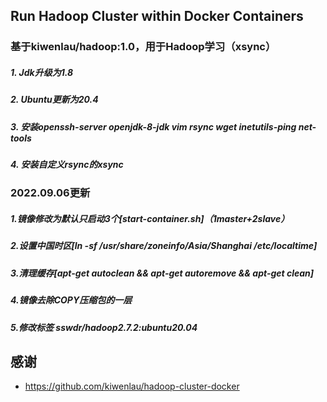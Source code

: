 ## Run Hadoop Cluster within Docker Containers
### 基于kiwenlau/hadoop:1.0，用于Hadoop学习（xsync）
##### 1. Jdk升级为1.8
##### 2. Ubuntu更新为20.4
##### 3. 安装openssh-server openjdk-8-jdk vim rsync wget inetutils-ping net-tools
##### 4. 安装自定义rsync的xsync

### 2022.09.06更新
##### 1.镜像修改为默认只启动3个[start-container.sh]（1master+2slave）
##### 2.设置中国时区[ln -sf /usr/share/zoneinfo/Asia/Shanghai /etc/localtime]
##### 3.清理缓存[apt-get autoclean && apt-get autoremove && apt-get clean]
##### 4.镜像去除COPY压缩包的一层
##### 5.修改标签 sswdr/hadoop2.7.2:ubuntu20.04

## 感谢
- https://github.com/kiwenlau/hadoop-cluster-docker